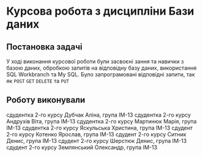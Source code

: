# Курсова робота з дисципліни Бази даних

## Постановка задачі

У ході виконання курсової роботи були засвоєні зання та навички з базою даних, обробкою запитів на відповідну базу даних, використання SQL Workbranch та My SQL.
Було запрограмовані відповідні запити, так як `POST` `GET` `DELETE` та `PUT`

## Роботу виконували

сдудентка 2-го курсу Дубчак Аліна, група ІМ-13
сдудентка 2-го курсу Андрухів Віта, група ІМ-13
сдудентка 2-го курсу Мартинюк Марія, група ІМ-13
сдудентка 2-го курсу Яскульська Христина, група ІМ-13
сдудент 2-го курсу Котенко Ярослав, група ІМ-13
сдудент 2-го курсу Ситник Денис, група ІМ-13
сдудент 2-го курсу Шерстюк Денис, група ІМ-13
сдудент 2-го курсу Землянський Олександр, група ІМ-13
